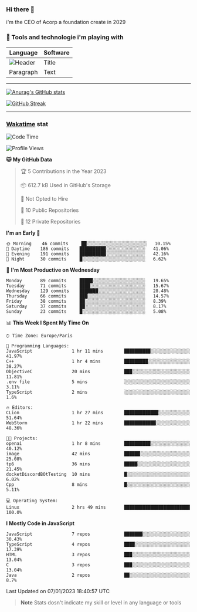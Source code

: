 ### Hi there 👋

i'm the CEO of Acorp a foundation create in 2029  

### 🧰 Tools and technologie i'm playing with

 | Language | Software |
| ----------- | ----------- |
| ![Header](https://img.shields.io/badge/Nuxt3-green&style=for-the-badge&logo=nustjs&logoColor=00DC82) | Title |
| Paragraph | Text |

---

[![Anurag's GitHub stats](https://github-readme-stats.vercel.app/api?username=ackimixs&show_icons=true&theme=github_dark&count_private=true)](https://www.ackimixs.xyz)

[![GitHub Streak](https://github-readme-streak-stats.herokuapp.com?user=Ackimixs&theme=github-dark-blue&date_format=j%20M%5B%20Y%5D&mode=weekly)](https://git.io/streak-stats)

---
 
 ### [Wakatime](https://wakatime.com/) stat

<!--START_SECTION:waka-->
![Code Time](http://img.shields.io/badge/Code%20Time-318%20hrs%204%20mins-blue)

![Profile Views](http://img.shields.io/badge/Profile%20Views-0-blue)

**🐱 My GitHub Data** 

> 🏆 5 Contributions in the Year 2023
 > 
> 📦 612.7 kB Used in GitHub's Storage 
 > 
> 🚫 Not Opted to Hire
 > 
> 📜 10 Public Repositories 
 > 
> 🔑 12 Private Repositories  
 > 
**I'm an Early 🐤** 

```text
🌞 Morning    46 commits     ██░░░░░░░░░░░░░░░░░░░░░░░   10.15% 
🌆 Daytime    186 commits    ██████████░░░░░░░░░░░░░░░   41.06% 
🌃 Evening    191 commits    ██████████░░░░░░░░░░░░░░░   42.16% 
🌙 Night      30 commits     █░░░░░░░░░░░░░░░░░░░░░░░░   6.62%

```
📅 **I'm Most Productive on Wednesday** 

```text
Monday       89 commits     █████░░░░░░░░░░░░░░░░░░░░   19.65% 
Tuesday      71 commits     ████░░░░░░░░░░░░░░░░░░░░░   15.67% 
Wednesday    129 commits    ███████░░░░░░░░░░░░░░░░░░   28.48% 
Thursday     66 commits     ███░░░░░░░░░░░░░░░░░░░░░░   14.57% 
Friday       38 commits     ██░░░░░░░░░░░░░░░░░░░░░░░   8.39% 
Saturday     37 commits     ██░░░░░░░░░░░░░░░░░░░░░░░   8.17% 
Sunday       23 commits     █░░░░░░░░░░░░░░░░░░░░░░░░   5.08%

```


📊 **This Week I Spent My Time On** 

```text
⌚︎ Time Zone: Europe/Paris

💬 Programming Languages: 
JavaScript               1 hr 11 mins        ██████████░░░░░░░░░░░░░░░   41.97% 
C++                      1 hr 4 mins         █████████░░░░░░░░░░░░░░░░   38.27% 
ObjectiveC               20 mins             ███░░░░░░░░░░░░░░░░░░░░░░   11.81% 
.env file                5 mins              ░░░░░░░░░░░░░░░░░░░░░░░░░   3.11% 
TypeScript               2 mins              ░░░░░░░░░░░░░░░░░░░░░░░░░   1.6%

🔥 Editors: 
CLion                    1 hr 27 mins        █████████████░░░░░░░░░░░░   51.64% 
WebStorm                 1 hr 22 mins        ████████████░░░░░░░░░░░░░   48.36%

🐱‍💻 Projects: 
openai                   1 hr 8 mins         ██████████░░░░░░░░░░░░░░░   40.12% 
image                    42 mins             ██████░░░░░░░░░░░░░░░░░░░   25.08% 
tp6                      36 mins             █████░░░░░░░░░░░░░░░░░░░░   21.45% 
docketDiscordBOtTesting  10 mins             █░░░░░░░░░░░░░░░░░░░░░░░░   6.02% 
Cpp                      8 mins              █░░░░░░░░░░░░░░░░░░░░░░░░   5.11%

💻 Operating System: 
Linux                    2 hrs 49 mins       █████████████████████████   100.0%

```

**I Mostly Code in JavaScript** 

```text
JavaScript               7 repos             ███████░░░░░░░░░░░░░░░░░░   30.43% 
TypeScript               4 repos             ████░░░░░░░░░░░░░░░░░░░░░   17.39% 
HTML                     3 repos             ███░░░░░░░░░░░░░░░░░░░░░░   13.04% 
C                        3 repos             ███░░░░░░░░░░░░░░░░░░░░░░   13.04% 
Java                     2 repos             ██░░░░░░░░░░░░░░░░░░░░░░░   8.7%

```



 Last Updated on 07/01/2023 18:40:57 UTC
<!--END_SECTION:waka-->

> **Note**
> Stats dosn't indicate my skill or level in any language or tools
